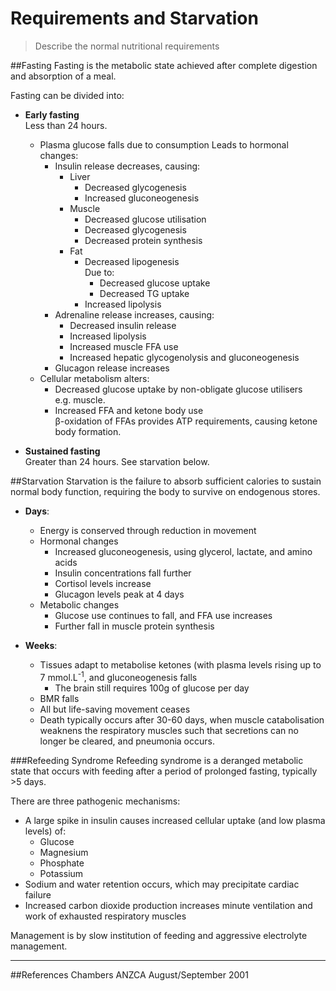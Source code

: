 # Requirements and Starvation
> Describe the normal nutritional requirements

##Fasting
Fasting is the metabolic state achieved after complete digestion and absorption of a meal.

Fasting can be divided into:
* **Early fasting**  
Less than 24 hours.
    * Plasma glucose falls due to consumption
    Leads to hormonal changes:
        * Insulin release decreases, causing:
            * Liver  
                * Decreased glycogenesis
                * Increased gluconeogenesis
            * Muscle  
                * Decreased glucose utilisation
                * Decreased glycogenesis
                * Decreased protein synthesis
            * Fat
                * Decreased lipogenesis  
                Due to:
                    * Decreased glucose uptake
                    * Decreased TG uptake
                * Increased lipolysis
        * Adrenaline release increases, causing:
            * Decreased insulin release
            * Increased lipolysis
            * Increased muscle FFA use
            * Increased hepatic glycogenolysis and gluconeogenesis
        * Glucagon release increases
    * Cellular metabolism alters:
        * Decreased glucose uptake by non-obligate glucose utilisers  
        e.g. muscle.
        * Increased FFA and ketone body use  
        β-oxidation of FFAs provides ATP requirements, causing ketone body formation.


* **Sustained fasting**  
Greater than 24 hours. See starvation below.

##Starvation
Starvation is the failure to absorb sufficient calories to sustain normal body function, requiring the body to survive on endogenous stores.

* **Days**:
    * Energy is conserved through reduction in movement
    * Hormonal changes
        * Increased gluconeogenesis, using glycerol, lactate, and amino acids
        * Insulin concentrations fall further
        * Cortisol levels increase
        * Glucagon levels peak at 4 days
    * Metabolic changes
        * Glucose use continues to fall, and FFA use increases
        * Further fall in muscle protein synthesis


* **Weeks**:
    * Tissues adapt to metabolise ketones (with plasma levels rising up to 7 mmol.L<sup>-1</sup>, and gluconeogenesis falls
        * The brain still requires 100g of glucose per day
    * BMR falls
    * All but life-saving movement ceases
    * Death typically occurs after 30-60 days, when muscle catabolisation weaknens the respiratory muscles such that secretions can no longer be cleared, and pneumonia occurs.

###Refeeding Syndrome
Refeeding syndrome is a deranged metabolic state that occurs with feeding after a period of prolonged fasting, typically >5 days.

There are three pathogenic mechanisms:
* A large spike in insulin causes increased cellular uptake (and low plasma levels) of:
    * Glucose
    * Magnesium
    * Phosphate
    * Potassium
* Sodium and water retention occurs, which may precipitate cardiac failure
* Increased carbon dioxide production increases minute ventilation and work of exhausted respiratory muscles

Management is by slow institution of feeding and aggressive electrolyte management.

---
##References
Chambers
ANZCA August/September 2001